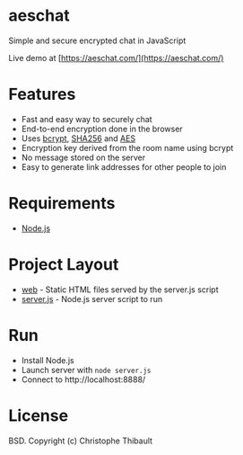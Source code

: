 aeschat
=======

Simple and secure encrypted chat in JavaScript

Live demo at [https://aeschat.com/](https://aeschat.com/)

Features
========

- Fast and easy way to securely chat
- End-to-end encryption done in the browser
- Uses [bcrypt](http://en.wikipedia.org/wiki/Bcrypt), [SHA256](http://en.wikipedia.org/wiki/SHA-2) and [AES](http://en.wikipedia.org/wiki/Advanced_Encryption_Standard)
- Encryption key derived from the room name using bcrypt
- No message stored on the server
- Easy to generate link addresses for other people to join

Requirements
============

- [Node.js](https://nodejs.org/)

Project Layout
==============

- [web](web) - Static HTML files served by the server.js script
- [server.js](server.js) - Node.js server script to run

Run
===

- Install Node.js
- Launch server with `node server.js`
- Connect to http://localhost:8888/

License
=======

BSD. Copyright (c) Christophe Thibault

